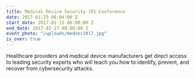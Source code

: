 ```yaml
---
title: Medical Device Security 101 Conference
date: 2017-01-25 06:04:00 Z
start_date: 2017-01-15 00:00:00 Z
end_date: 2017-01-17 00:00:00 Z
event_photo: "/uploads/medsec2017.jpg"
is_over: true
---
```


Healthcare providers and medical device manufacturers get direct access to leading security experts who will teach you how to identify, prevent, and recover from cybersecurity attacks.
